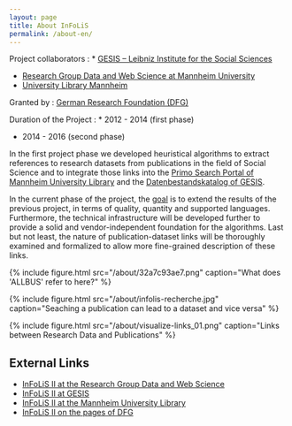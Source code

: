 ```yaml
---
layout: page
title: About InFoLiS
permalink: /about-en/
---
```


Project collaborators
: * [GESIS – Leibniz Institute for the Social Sciences](http://www.gesis.org/)
  * [Research Group Data and Web Science at Mannheim University](http://dws.informatik.uni-mannheim.de/)
  * [University Library Mannheim](http://www.ub.uni-mannheim.de)
  
Granted by
: [German Research Foundation (DFG)](http://www.dfg.de/)

Duration of the Project
: * 2012 - 2014 (first phase)
  * 2014 - 2016 (second phase)

In the first project phase 
we developed heuristical algorithms to extract references to research
datasets from publications in the field of Social Science and to integrate
those links into the [Primo Search Portal of Mannheim University
Library](http://www.ub.uni-mannheim.de/133.html) and the [Datenbestandskatalog
of GESIS](https://dbk.gesis.org/dbksearch/index.asp).

In the current phase of the project, the <a class="page-link" href="/about-goals/">goal</a> is to extend the results of the
previous project, in terms of quality, quantity and supported languages.
Furthermore, the technical infrastructure will be developed further to provide
a solid and vendor-independent foundation for the algorithms. Last but not
least, the nature of publication-dataset links will be thoroughly examined and
formalized to allow more fine-grained description of these links.

{% include figure.html src="/about/32a7c93ae7.png" caption="What does 'ALLBUS' refer to here?" %}

{% include figure.html src="/about/infolis-recherche.jpg" caption="Seaching a publication can lead to a dataset and vice versa" %}

{% include figure.html src="/about/visualize-links_01.png" caption="Links between Research Data and Publications" %}

## External Links

* [InFoLiS II at the Research Group Data and Web Science](http://dws.informatik.uni-mannheim.de/en/projects/current-projects/)
* [InFoLiS II at GESIS](http://www.gesis.org/forschung/drittmittelprojekte/projektuebersicht-drittmittel/InFoLiS-ii/)
* [InFoLiS II at the Mannheim University Library](http://bib.uni-mannheim.de/1399.html?&L=0)
* [InFoLiS II on the pages of DFG](http://gepris.dfg.de/gepris/projekt/189200501)
